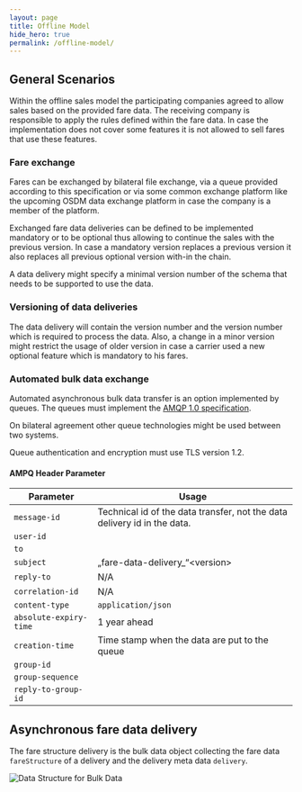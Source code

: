 ```yaml
---
layout: page
title: Offline Model
hide_hero: true
permalink: /offline-model/
---
```


## General Scenarios

Within the offline sales model the participating companies agreed to allow sales based on the provided fare data. The receiving company is responsible to apply the rules defined within the fare data. In case the implementation does not cover some features it is not allowed to sell fares that use these features.

### Fare exchange

Fares can be exchanged by bilateral file exchange, via a queue provided according to this specification or via some common exchange platform like the upcoming OSDM data exchange platform in case the company is a member of the platform.

Exchanged fare data deliveries can be defined to be implemented mandatory or to be optional thus allowing to continue the sales with the previous version. In case a mandatory version replaces a previous version it also replaces all previous optional version with-in the chain.

A data delivery might specify a minimal version number of the schema that needs to be supported to use the data.

### Versioning of data deliveries

The data delivery will contain the version number and the version number which is required to process the data. Also, a change in a minor version might restrict the usage of older version in case a carrier used a new optional feature which is mandatory to his fares.

### Automated bulk data exchange

Automated asynchronous bulk data transfer is an option implemented by queues. The queues must implement the [AMQP 1.0 specification](https://www.amqp.org/about/what).

On bilateral agreement other queue technologies might be used between two systems.

Queue authentication and encryption must use TLS version 1.2.

#### AMPQ Header Parameter

| Parameter | Usage |
|---|---|
| `message-id` |Technical id of the data transfer, not the data delivery id in the data.
| `user-id` |  |
| `to` | |
| `subject` | „fare-data-delivery_“\<version\>
| `reply-to` | N/A
| `correlation-id` | N/A
| `content-type` | `application/json`
| `absolute-expiry-time` | 1 year ahead
| `creation-time` | Time stamp when the data are put to the queue
| `group-id` |
| `group-sequence` | 
| `reply-to-group-id` | |

## Asynchronous fare data delivery

The fare structure delivery is the bulk data object collecting the fare data `fareStructure` of a delivery and the delivery meta data `delivery`.

![Data Structure for Bulk Data](../images/fare-data-structure/data-structure-for-bulk-data.png)
